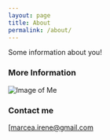 ```yaml
---
layout: page
title: About
permalink: /about/
---
```


Some information about you!

### More Information

![Image of Me](https://github.com/marceamaps/marceamaps.github.io/blob/master/images/Me.jpg)

### Contact me

[marcea.irene@gmail.com
